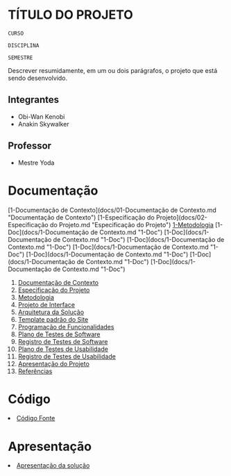 # TÍTULO DO PROJETO

`CURSO`

`DISCIPLINA`

`SEMESTRE`

Descrever resumidamente, em um ou dois parágrafos, o projeto que está sendo desenvolvido.

## Integrantes

- Obi-Wan Kenobi 
- Anakin Skywalker

## Professor

- Mestre Yoda

# Documentação

[1-Documentação de Contexto](docs/01-Documentação de Contexto.md "Documentação de Contexto")
[1-Especificação do Projeto](docs/02-Especificação do Projeto.md "Especificação do Projeto")
[1-Metodologia](docs/03-Metodologia.md "Metodologia")
[1-Doc](docs/1-Documentação de Contexto.md "1-Doc")
[1-Doc](docs/1-Documentação de Contexto.md "1-Doc")
[1-Doc](docs/1-Documentação de Contexto.md "1-Doc")
[1-Doc](docs/1-Documentação de Contexto.md "1-Doc")
[1-Doc](docs/1-Documentação de Contexto.md "1-Doc")
[1-Doc](docs/1-Documentação de Contexto.md "1-Doc")
[1-Doc](docs/1-Documentação de Contexto.md "1-Doc")

<ol>
<li><a href="docs/1-Documentação de Contexto.md"> Documentação de Contexto</a></li>
<li><a href="docs/2-Especificação do Projeto.md"> Especificação do Projeto</a></li>
<li><a href="docs/3-Metodologia.md"> Metodologia</a></li>
<li><a href="docs/4-Projeto de Interface.md"> Projeto de Interface</a></li>
<li><a href="docs/5-Arquitetura da Solução.md"> Arquitetura da Solução</a></li>
<li><a href="docs/6-Template padrão do Site.md"> Template padrão do Site</a></li>
<li><a href="docs/7-Programação de Funcionalidades.md"> Programação de Funcionalidades</a></li>
<li><a href="docs/8-Plano de Testes de Software.md"> Plano de Testes de Software</a></li>
<li><a href="docs/9-Registro de Testes de Software.md"> Registro de Testes de Software</a></li>
<li><a href="docs/10-Plano de Testes de Usabilidade.md"> Plano de Testes de Usabilidade</a></li>
<li><a href="docs/11-Registro de Testes de Usabilidade.md"> Registro de Testes de Usabilidade</a></li>
<li><a href="docs/12-Apresentação do Projeto.md"> Apresentação do Projeto</a></li>
<li><a href="docs/13-Referências.md"> Referências</a></li>
</ol>

# Código

<li><a href="src/README.md"> Código Fonte</a></li>

# Apresentação

<li><a href="presentation/README.md"> Apresentação da solução</a></li>
